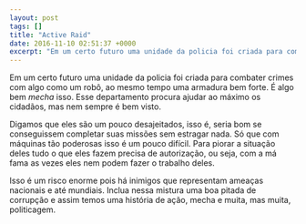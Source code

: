 ```yaml
---
layout: post
tags: []
title: "Active Raid"
date: 2016-11-10 02:51:37 +0000
excerpt: "Em um certo futuro uma unidade da policia foi criada para combater crimes com algo como um robô, ao mesmo tempo uma armadura bem forte. É..."
---
```


Em um certo futuro uma unidade da policia foi criada para combater crimes com algo como um robô, ao mesmo tempo uma armadura bem forte. É algo bem *mecha* isso. Esse departamento procura ajudar ao máximo os cidadãos, mas nem sempre é bem visto.

Digamos que eles são um pouco desajeitados, isso é, seria bom se conseguissem completar suas missões sem estragar nada. Só que com máquinas tão poderosas isso é um pouco difícil. Para piorar a situação deles tudo o que eles fazem precisa de autorização, ou seja, com a má fama as vezes eles nem podem fazer o trabalho deles.

Isso é um risco enorme pois há inimigos que representam ameaças nacionais e até mundiais. Inclua nessa mistura uma boa pitada de corrupção e assim temos uma história de ação, mecha e muita, mas muita, politicagem.